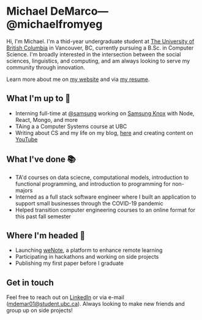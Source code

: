 # Michael DeMarco—@michaelfromyeg

Hi, I'm Michael. I'm a thid-year undergraduate student at [The University of British Columbia](https://ubc.ca) in Vancouver, BC, currently pursuing a B.Sc. in Computer Science. I'm broadly interested in the intersection between the social sciences, linguistics, and computing, and am always looking to serve my community through innovation.

Learn more about me on [my website](https://michaeldemar.co) and via [my resume](https://resume.michaeldemar.co).

## What I'm up to 🧰

- Interning full-time at [@samsung](https://github.com/Samsung) working on [Samsung Knox](https://samsungknox.com/) with Node, React, Mongo, and more
- TAing a a Computer Systems course at UBC
- Writing about CS and my life on my blog, [here](https://michaeldemar.co/blog) and creating content on [YouTube](https://www.youtube.com/channel/UCohoNm6NqDAetXX6MiaV_RQ)

## What I've done 📚

- TA'd courses on data sciecne, computational models, introduction to functional programming, and introduction to programming for non-majors
- Interned as a full stack software engineer where I built an application to support small businesses through the COVID-19 pandemic
- Helped transition computer engineering courses to an online format for this past fall semester

## Where I'm headed 🚂

- Launching [weNote](https://wenote.ca), a platform to enhance remote learning
- Participating in hackathons and working on side projects
- Publishing my first paper before I graduate

## Get in touch

Feel free to reach out on [LinkedIn](https://linkedin.com/in/michaelfromyeg/) or via e-mail (mdemar01@student.ubc.ca). Always looking to make new friends and group up on side projects!
